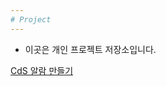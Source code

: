 ```yaml
---
# Project
---
```


* 이곳은 개인 프로젝트 저장소입니다.  

[CdS 알람 만들기](https://github.com/mtinet/CdS_Alarm)  





